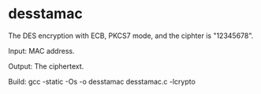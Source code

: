 # desstamac
The DES encryption with ECB, PKCS7 mode, and the ciphter is "12345678".

Input:
MAC address.

Output:
The ciphertext.

Build:
gcc -static -Os -o desstamac desstamac.c -lcrypto

